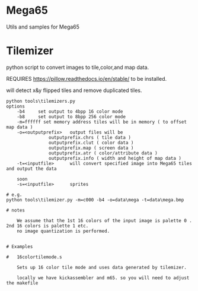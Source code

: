 # Mega65
Utils and samples for Mega65

# Tilemizer

python script to convert images to tile,color,and map data.

REQUIRES https://pillow.readthedocs.io/en/stable/ to be installed.

will detect x&y flipped tiles and remove duplicated tiles. 
```
python tools\tilemizers.py 
options 
	-b4		set output to 4bpp 16 color mode 
	-b8		set output to 8bpp 256 color mode
	-m=ffffff set memory address tiles will be in memory ( to offset map data ) 
	-o=<outputprefix>	output files will be
				outputprefix.chrs ( tile data )
				outputprefix.clut ( color data )
				outputprefix.map ( screen data )
				outputprefix.atr ( color/attribute data )
				outputprefix.info ( width and height of map data )
	-t=<inputfile>		will convert specified image into Mega65 tiles and output the data

	soon 
	-s=<inputfile>		sprites

# e.g.
python tools\tilemizer.py -m=c000 -b4 -o=data\mega -t=data\mega.bmp

# notes 

	We assume that the 1st 16 colors of the input image is palette 0 . 2nd 16 colors is palette 1 etc. 
	no image quantization is performed. 


# Examples

#	16colortilemode.s 

	Sets up 16 color tile mode and uses data generated by tilemizer.

	locally we have kickassembler and m65. so you will need to adjust the makefile 





